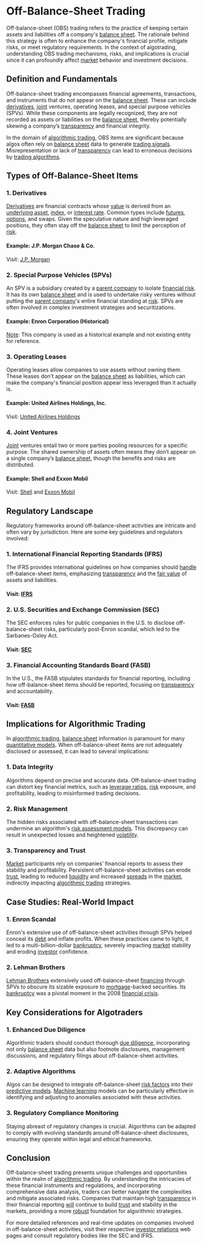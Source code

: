# Off-Balance-Sheet Trading

Off-balance-sheet (OBS) trading refers to the practice of keeping certain assets and liabilities off a company's [balance sheet](../b/balance_sheet.md). The rationale behind this strategy is often to enhance the company's financial profile, mitigate risks, or meet regulatory requirements. In the context of algotrading, understanding OBS trading mechanisms, risks, and implications is crucial since it can profoundly affect [market](../m/market.md) behavior and investment decisions.

## Definition and Fundamentals

Off-balance-sheet trading encompasses financial agreements, transactions, and instruments that do not appear on the [balance sheet](../b/balance_sheet.md). These can include [derivatives](../d/derivatives.md), [joint](../j/joint.md) ventures, operating leases, and special purpose vehicles (SPVs). While these components are legally recognized, they are not recorded as assets or liabilities on the [balance sheet](../b/balance_sheet.md), thereby potentially skewing a company’s [transparency](../t/transparency.md) and financial integrity.

In the domain of [algorithmic trading](../a/algorithmic_trading.md), OBS items are significant because algos often rely on [balance sheet](../b/balance_sheet.md) data to generate [trading signals](../t/trading_signals.md). Misrepresentation or lack of [transparency](../t/transparency.md) can lead to erroneous decisions by [trading algorithms](../t/trading_algorithms.md).

## Types of Off-Balance-Sheet Items

### 1. Derivatives

[Derivatives](../d/derivatives.md) are financial contracts whose [value](../v/value.md) is derived from an [underlying asset](../u/underlying_asset.md), [index](../i/index_instrument.md), or [interest rate](../i/interest_rate.md). Common types include [futures](../f/futures.md), [options](../o/options.md), and swaps. Given the speculative nature and high leveraged positions, they often stay off the [balance sheet](../b/balance_sheet.md) to limit the perception of [risk](../r/risk.md).

#### Example: J.P. Morgan Chase & Co.
Visit: [J.P. Morgan](https://www.jpmorganchase.com/)

### 2. Special Purpose Vehicles (SPVs)

An SPV is a subsidiary created by a [parent company](../p/parent_company.md) to isolate [financial risk](../f/financial_risk.md). It has its own [balance sheet](../b/balance_sheet.md) and is used to undertake risky ventures without putting the [parent company](../p/parent_company.md)'s entire financial standing at [risk](../r/risk.md). SPVs are often involved in complex investment strategies and securitizations.

#### Example: Enron Corporation (Historical)
[Note](../n/note.md): This company is used as a historical example and not existing entity for reference.

### 3. Operating Leases

Operating leases allow companies to use assets without owning them. These leases don't appear on the [balance sheet](../b/balance_sheet.md) as liabilities, which can make the company's financial position appear less leveraged than it actually is.

#### Example: United Airlines Holdings, Inc.
Visit: [United Airlines Holdings](https://ir.united.com/investor-relations/investor-home/default.aspx)

### 4. Joint Ventures

[Joint](../j/joint.md) ventures entail two or more parties pooling resources for a specific purpose. The shared ownership of assets often means they don’t appear on a single company’s [balance sheet](../b/balance_sheet.md), though the benefits and risks are distributed.

#### Example: Shell and Exxon Mobil
Visit: [Shell](https://www.shell.com/) and [Exxon Mobil](https://corporate.exxonmobil.com/)

## Regulatory Landscape

Regulatory frameworks around off-balance-sheet activities are intricate and often vary by jurisdiction. Here are some key guidelines and regulators involved:

### 1. International Financial Reporting Standards (IFRS)

The IFRS provides international guidelines on how companies should [handle](../h/handle.md) off-balance-sheet items, emphasizing [transparency](../t/transparency.md) and the [fair value](../f/fair_value.md) of assets and liabilities.

#### Visit: [IFRS](https://www.ifrs.org/)

### 2. U.S. Securities and Exchange Commission (SEC)

The SEC enforces rules for public companies in the U.S. to disclose off-balance-sheet risks, particularly post-Enron scandal, which led to the Sarbanes-Oxley Act.

#### Visit: [SEC](https://www.sec.gov/)

### 3. Financial Accounting Standards Board (FASB)

In the U.S., the FASB stipulates standards for financial reporting, including how off-balance-sheet items should be reported, focusing on [transparency](../t/transparency.md) and accountability.

#### Visit: [FASB](https://www.fasb.org/)

## Implications for Algorithmic Trading

In [algorithmic trading](../a/algorithmic_trading.md), [balance sheet](../b/balance_sheet.md) information is paramount for many [quantitative models](../q/quantitative_models.md). When off-balance-sheet items are not adequately disclosed or assessed, it can lead to several implications:

### 1. Data Integrity

Algorithms depend on precise and accurate data. Off-balance-sheet trading can distort key financial metrics, such as [leverage ratios](../l/leverage_ratios.md), [risk](../r/risk.md) exposure, and profitability, leading to misinformed trading decisions.

### 2. Risk Management

The hidden risks associated with off-balance-sheet transactions can undermine an algorithm's [risk assessment models](../r/risk_assessment_models.md). This discrepancy can result in unexpected losses and heightened [volatility](../v/volatility.md).

### 3. Transparency and Trust

[Market](../m/market.md) participants rely on companies’ financial reports to assess their stability and profitability. Persistent off-balance-sheet activities can erode [trust](../t/trust.md), leading to reduced [liquidity](../l/liquidity.md) and increased [spreads](../s/spreads.md) in the [market](../m/market.md), indirectly impacting [algorithmic trading](../a/algorithmic_trading.md) strategies.

## Case Studies: Real-World Impact

### 1. Enron Scandal

Enron's extensive use of off-balance-sheet activities through SPVs helped conceal its [debt](../d/debt.md) and inflate profits. When these practices came to light, it led to a multi-billion-dollar [bankruptcy](../b/bankruptcy.md), severely impacting [market](../m/market.md) stability and eroding [investor](../i/investor.md) confidence.

### 2. Lehman Brothers

[Lehman Brothers](../l/lehman_brothers.md) extensively used off-balance-sheet [financing](../f/financing.md) through SPVs to obscure its sizable exposure to [mortgage](../m/mortgage.md)-backed securities. Its [bankruptcy](../b/bankruptcy.md) was a pivotal moment in the 2008 [financial crisis](../f/financial_crisis.md).

## Key Considerations for Algotraders

### 1. Enhanced Due Diligence

Algorithmic traders should conduct thorough [due diligence](../d/due_diligence.md), incorporating not only [balance sheet](../b/balance_sheet.md) data but also footnote disclosures, management discussions, and regulatory filings about off-balance-sheet activities.

### 2. Adaptive Algorithms

Algos can be designed to integrate off-balance-sheet [risk factors](../r/risk_factors_in_trading.md) into their [predictive models](../p/predictive_models_in_trading.md). [Machine learning](../m/machine_learning.md) models can be particularly effective in identifying and adjusting to anomalies associated with these activities.

### 3. Regulatory Compliance Monitoring

Staying abreast of regulatory changes is crucial. Algorithms can be adapted to comply with evolving standards around off-balance-sheet disclosures, ensuring they operate within legal and ethical frameworks.

## Conclusion

Off-balance-sheet trading presents unique challenges and opportunities within the realm of [algorithmic trading](../a/algorithmic_trading.md). By understanding the intricacies of these financial instruments and regulations, and incorporating comprehensive data analysis, traders can better navigate the complexities and mitigate associated risks. Companies that maintain high [transparency](../t/transparency.md) in their financial reporting [will](../w/will.md) continue to build [trust](../t/trust.md) and stability in the markets, providing a more [robust](../r/robust.md) foundation for algorithmic strategies.

For more detailed references and real-time updates on companies involved in off-balance-sheet activities, visit their respective [investor relations](../i/investor_relations.md) web pages and consult regulatory bodies like the SEC and IFRS.
